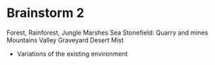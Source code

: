 # Brainstorm 2

Forest, Rainforest, Jungle
Marshes
Sea
Stonefield: Quarry and mines
Mountains
Valley
Graveyard
Desert
Mist

- Variations of the existing environment
